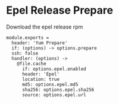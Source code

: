 
# Epel Release Prepare

Download the epel release rpm

    module.exports =
      header: 'Yum Prepare'
      if: (options) -> options.prepare
      ssh: false
      handler: (options) ->
        @file.cache
          if: options.epel.enabled
          header: 'Epel'
          location: true
          md5: options.epel.md5
          sha256: options.epel.sha256
          source: options.epel.url
